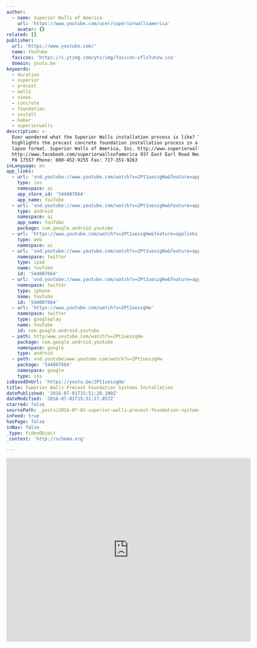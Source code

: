```yaml
---
author:
  - name: Superior Walls of America
    url: 'https://www.youtube.com/user/superiorwallsamerica'
    avatar: {}
related: []
publisher:
  url: 'https://www.youtube.com/'
  name: YouTube
  favicon: 'https://s.ytimg.com/yts/img/favicon-vflz7uhzw.ico'
  domain: youtu.be
keywords:
  - duration
  - superior
  - precast
  - walls
  - views
  - concrete
  - foundation
  - install
  - haber
  - superiorwalls
description: >-
  Ever wondered what the Superior Walls installation process is like? This video
  highlights the precast concrete foundation installation process in a time
  lapse format. Superior Walls of America, Inc. http://www.superiorwalls.com/
  http://www.facebook.com/superiorwallsofamerica 937 East Earl Road New Holland,
  PA 17557 Phone: 800-452-9255 Fax: 717-351-9263
inLanguage: en
app_links:
  - url: 'vnd.youtube://www.youtube.com/watch?v=2Pt1ueszgHw&feature=applinks'
    type: ios
    namespace: ai
    app_store_id: '544007664'
    app_name: YouTube
  - url: 'vnd.youtube://www.youtube.com/watch?v=2Pt1ueszgHw&feature=applinks'
    type: android
    namespace: ai
    app_name: YouTube
    package: com.google.android.youtube
  - url: 'https://www.youtube.com/watch?v=2Pt1ueszgHw&feature=applinks'
    type: web
    namespace: ai
  - url: 'vnd.youtube://www.youtube.com/watch?v=2Pt1ueszgHw&feature=applinks'
    namespace: twitter
    type: ipad
    name: YouTube
    id: '544007664'
  - url: 'vnd.youtube://www.youtube.com/watch?v=2Pt1ueszgHw&feature=applinks'
    namespace: twitter
    type: iphone
    name: YouTube
    id: '544007664'
  - url: 'https://www.youtube.com/watch?v=2Pt1ueszgHw'
    namespace: twitter
    type: googleplay
    name: YouTube
    id: com.google.android.youtube
  - path: http/www.youtube.com/watch?v=2Pt1ueszgHw
    package: com.google.android.youtube
    namespace: google
    type: android
  - path: vnd.youtube/www.youtube.com/watch?v=2Pt1ueszgHw
    package: '544007664'
    namespace: google
    type: ios
isBasedOnUrl: 'https://youtu.be/2Pt1ueszgHw'
title: Superior Walls Precast Foundation Systems Installation
datePublished: '2016-07-01T15:51:28.200Z'
dateModified: '2016-07-01T15:51:27.857Z'
starred: false
sourcePath: _posts/2016-07-01-superior-walls-precast-foundation-systems-installation.md
inFeed: true
hasPage: false
inNav: false
_type: VideoObject
_context: 'http://schema.org'

---
```

<iframe src="https://cdn.embedly.com/widgets/media.html?src=https%3A%2F%2Fwww.youtube.com%2Fembed%2F2Pt1ueszgHw%3Ffeature%3Doembed&amp;url=http%3A%2F%2Fwww.youtube.com%2Fwatch%3Fv%3D2Pt1ueszgHw&amp;image=https%3A%2F%2Fi.ytimg.com%2Fvi%2F2Pt1ueszgHw%2Fhqdefault.jpg&amp;key=b7d04c9b404c499eba89ee7072e1c4f7&amp;type=text%2Fhtml&amp;schema=youtube" width="640" height="480" scrolling="no" frameborder="0" allowfullscreen="" style=""></iframe>